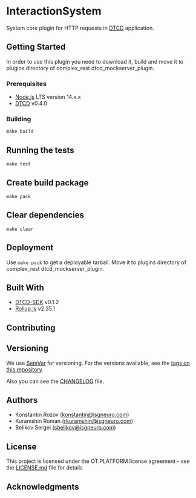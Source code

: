 # InteractionSystem

System core plugin for HTTP requests in [DTCD](https://github.com/ISGNeuroTeam/DTCD) application.

## Getting Started

In order to use this plugin you need to download it, build and move it to plugins directory of complex_rest dtcd_mockserver_plugin.

### Prerequisites

- [Node.js](https://nodejs.org/en/) LTS version 14.x.x
- [DTCD](https://github.com/ISGNeuroTeam/DTCD) v0.4.0

### Building

```
make build
```

## Running the tests

```
make test
```

## Create build package

```
make pack
```

## Clear dependencies

```
make clear
```

## Deployment

Use `make pack` to get a deployable tarball. Move it to plugins directory of complex_rest dtcd_mockserver_plugin.

## Built With

- [DTCD-SDK](https://github.com/ISGNeuroTeam/DTCD-SDK) v0.1.2
- [Rollup.js](https://rollupjs.org/guide/en/) v2.35.1

## Contributing

## Versioning

We use [SemVer](http://semver.org/) for versioning. For the versions available, see the [tags on this repository](https://github.com/ISGNeuroTeam/DTCD-InteractionSystem/tags).

Also you can see the [CHANGELOG](CHANGELOG.md) file.

## Authors

- Konstantin Rozov (konstantin@isgneuro.com)
- Kuramshin Roman (rkuramshin@isgneuro.com)
- Belikov Sergei (sbelikov@isgneuro.com)

## License

This project is licensed under the OT.PLATFORM license agreement - see the [LICENSE.md](LICENSE.md) file for details

## Acknowledgments
